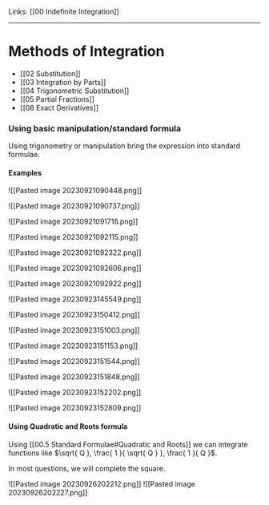 Links: [[00 Indefinite Integration]]
___
# Methods of Integration

- [[02 Substitution]]
- [[03 Integration by Parts]]
- [[04 Trigonometric Substitution]]
- [[05 Partial Fractions]]
- [[08 Exact Derivatives]]

### Using basic manipulation/standard formula
Using trigonometry or manipulation bring the expression into standard formulae. 

#### Examples
![[Pasted image 20230921090448.png]]

![[Pasted image 20230921090737.png]]

![[Pasted image 20230921091716.png]]

![[Pasted image 20230921092115.png]]

![[Pasted image 20230921092322.png]]

![[Pasted image 20230921092606.png]]

![[Pasted image 20230921092922.png]]

![[Pasted image 20230923145549.png]]

![[Pasted image 20230923150412.png]]

![[Pasted image 20230923151003.png]]

![[Pasted image 20230923151153.png]]

![[Pasted image 20230923151544.png]]

![[Pasted image 20230923151848.png]]

![[Pasted image 20230923152202.png]]

![[Pasted image 20230923152809.png]]


#### Using Quadratic and Roots formula 
Using [[00.5 Standard Formulae#Quadratic and Roots]] we can integrate functions like $\sqrt{ Q }, \frac{ 1 }{ \sqrt{ Q } }, \frac{ 1 }{ Q }$. 
 
In most questions, we will complete the square. 

![[Pasted image 20230926202212.png]]
![[Pasted image 20230926202227.png]]